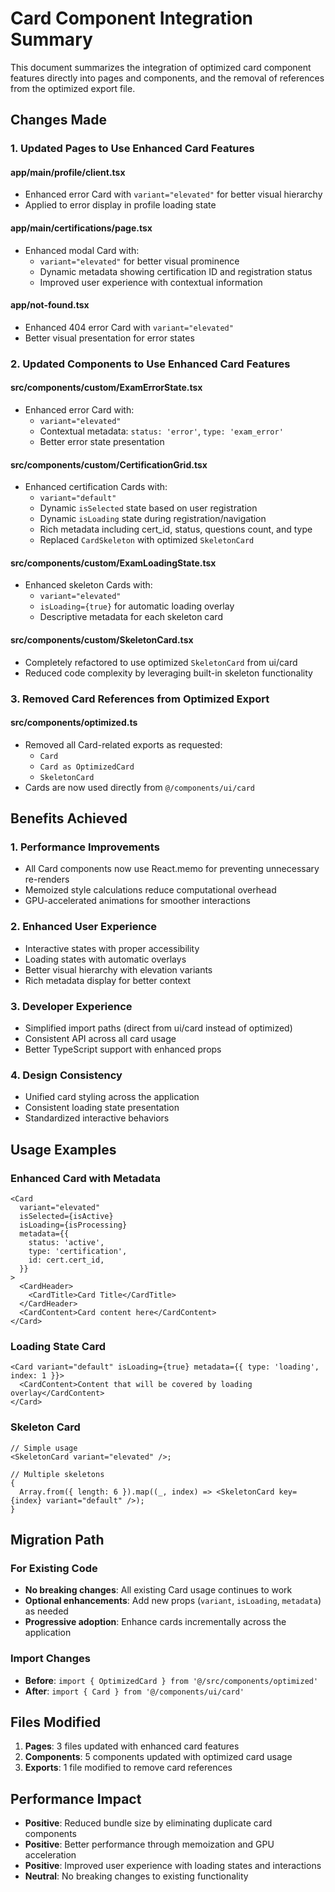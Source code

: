 # Card Component Integration Summary

This document summarizes the integration of optimized card component features directly into pages and components, and the removal of references from the optimized export file.

## Changes Made

### 1. Updated Pages to Use Enhanced Card Features

#### **app/main/profile/client.tsx**

- Enhanced error Card with `variant="elevated"` for better visual hierarchy
- Applied to error display in profile loading state

#### **app/main/certifications/page.tsx**

- Enhanced modal Card with:
  - `variant="elevated"` for better visual prominence
  - Dynamic metadata showing certification ID and registration status
  - Improved user experience with contextual information

#### **app/not-found.tsx**

- Enhanced 404 error Card with `variant="elevated"`
- Better visual presentation for error states

### 2. Updated Components to Use Enhanced Card Features

#### **src/components/custom/ExamErrorState.tsx**

- Enhanced error Card with:
  - `variant="elevated"`
  - Contextual metadata: `status: 'error'`, `type: 'exam_error'`
  - Better error state presentation

#### **src/components/custom/CertificationGrid.tsx**

- Enhanced certification Cards with:
  - `variant="default"`
  - Dynamic `isSelected` state based on user registration
  - Dynamic `isLoading` state during registration/navigation
  - Rich metadata including cert_id, status, questions count, and type
  - Replaced `CardSkeleton` with optimized `SkeletonCard`

#### **src/components/custom/ExamLoadingState.tsx**

- Enhanced skeleton Cards with:
  - `variant="elevated"`
  - `isLoading={true}` for automatic loading overlay
  - Descriptive metadata for each skeleton card

#### **src/components/custom/SkeletonCard.tsx**

- Completely refactored to use optimized `SkeletonCard` from ui/card
- Reduced code complexity by leveraging built-in skeleton functionality

### 3. Removed Card References from Optimized Export

#### **src/components/optimized.ts**

- Removed all Card-related exports as requested:
  - `Card`
  - `Card as OptimizedCard`
  - `SkeletonCard`
- Cards are now used directly from `@/components/ui/card`

## Benefits Achieved

### 1. **Performance Improvements**

- All Card components now use React.memo for preventing unnecessary re-renders
- Memoized style calculations reduce computational overhead
- GPU-accelerated animations for smoother interactions

### 2. **Enhanced User Experience**

- Interactive states with proper accessibility
- Loading states with automatic overlays
- Better visual hierarchy with elevation variants
- Rich metadata display for better context

### 3. **Developer Experience**

- Simplified import paths (direct from ui/card instead of optimized)
- Consistent API across all card usage
- Better TypeScript support with enhanced props

### 4. **Design Consistency**

- Unified card styling across the application
- Consistent loading state presentation
- Standardized interactive behaviors

## Usage Examples

### Enhanced Card with Metadata

```tsx
<Card
  variant="elevated"
  isSelected={isActive}
  isLoading={isProcessing}
  metadata={{
    status: 'active',
    type: 'certification',
    id: cert.cert_id,
  }}
>
  <CardHeader>
    <CardTitle>Card Title</CardTitle>
  </CardHeader>
  <CardContent>Card content here</CardContent>
</Card>
```

### Loading State Card

```tsx
<Card variant="default" isLoading={true} metadata={{ type: 'loading', index: 1 }}>
  <CardContent>Content that will be covered by loading overlay</CardContent>
</Card>
```

### Skeleton Card

```tsx
// Simple usage
<SkeletonCard variant="elevated" />;

// Multiple skeletons
{
  Array.from({ length: 6 }).map((_, index) => <SkeletonCard key={index} variant="default" />);
}
```

## Migration Path

### For Existing Code

- **No breaking changes**: All existing Card usage continues to work
- **Optional enhancements**: Add new props (`variant`, `isLoading`, `metadata`) as needed
- **Progressive adoption**: Enhance cards incrementally across the application

### Import Changes

- **Before**: `import { OptimizedCard } from '@/src/components/optimized'`
- **After**: `import { Card } from '@/components/ui/card'`

## Files Modified

1. **Pages**: 3 files updated with enhanced card features
2. **Components**: 5 components updated with optimized card usage
3. **Exports**: 1 file modified to remove card references

## Performance Impact

- **Positive**: Reduced bundle size by eliminating duplicate card components
- **Positive**: Better performance through memoization and GPU acceleration
- **Positive**: Improved user experience with loading states and interactions
- **Neutral**: No breaking changes to existing functionality

